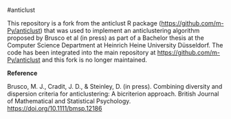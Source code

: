 #anticlust 

This repository is a fork from the anticlust R package (https://github.com/m-Py/anticlust) that was used to implement an anticlustering algorithm proposed by Brusco et al (in press) as part of a Bachelor thesis at the Computer Science Department at Heinrich Heine University Düsseldorf. The code has been integrated into the main repository at https://github.com/m-Py/anticlust and this fork is no longer maintained.

**Reference**

Brusco, M. J., Cradit, J. D., & Steinley, D. (in press). Combining diversity and dispersion criteria for anticlustering: A bicriterion approach. British Journal of Mathematical and Statistical Psychology. https://doi.org/10.1111/bmsp.12186
